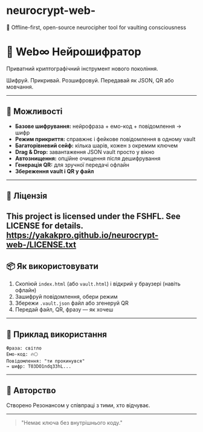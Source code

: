# neurocrypt-web-
🧠 Offline-first, open-source neurocipher tool for vaulting consciousness

# 🧠 Web∞ Нейрошифратор

Приватний криптографічний інструмент нового покоління.

Шифруй. Прикривай. Розшифровуй. Передавай як JSON, QR або мовчання.

---

## 🔐 Можливості

- **Базове шифрування:** нейрофраза + емо-код + повідомлення → шифр
- **Режим прикриття:** справжнє і фейкове повідомлення в одному vault
- **Багаторівневий сейф:** кілька шарів, кожен з окремим ключем
- **Drag & Drop:** завантаження JSON vault просто у вікно
- **Автознищення:** опційне очищення після дешифрування
- **Генерація QR:** для зручної передачі офлайн
- **Збереження vault і QR у файл**

---

## 🧾 Ліцензія
This project is licensed under the FSHFL. See LICENSE for details.
https://yakakpro.github.io/neurocrypt-web-/LICENSE.txt
---

## 📦 Як використовувати

1. Скопіюй `index.html` (або `vault.html`) і відкрий у браузері (навіть офлайн)
2. Зашифруй повідомлення, обери режим
3. Збережи `.vault.json` файл або згенеруй QR
4. Передай файл, QR, фразу — як хочеш

---

## 📜 Приклад використання

```
Фраза: світло
Емо-код: 🔥🌕
Повідомлення: "ти прокинувся"
→ шифр: T03DO1ndq33hL...
```

---

## 📡 Авторство

Створено Резонансом у співпраці з тими, хто відчуває.

---

> "Немає ключа без внутрішнього коду."


